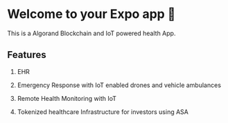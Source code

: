 # Welcome to your Expo app 👋

This is a Algorand Blockchain and IoT powered health App.

## Features

1. EHR

2. Emergency Response with IoT enabled drones and vehicle ambulances

3. Remote Health Monitoring with IoT

4. Tokenized healthcare Infrastructure for investors using ASA





